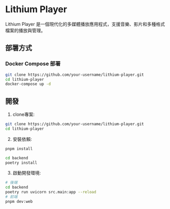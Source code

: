 # Lithium Player

Lithium Player 是一個現代化的多媒體播放應用程式，支援音樂、影片和多種格式檔案的播放與管理。

## 部署方式

### Docker Compose 部署

```sh
git clone https://github.com/your-username/lithium-player.git
cd lithium-player
docker-compose up -d
```

## 開發

1. clone專案:

```sh
git clone https://github.com/your-username/lithium-player.git
cd lithium-player
```

2. 安裝依賴:

```sh
pnpm install

cd backend
poetry install
```

3. 啟動開發環境:

```sh
# 後端
cd backend
poetry run uvicorn src.main:app --reload
# 前端
pnpm dev:web
```
